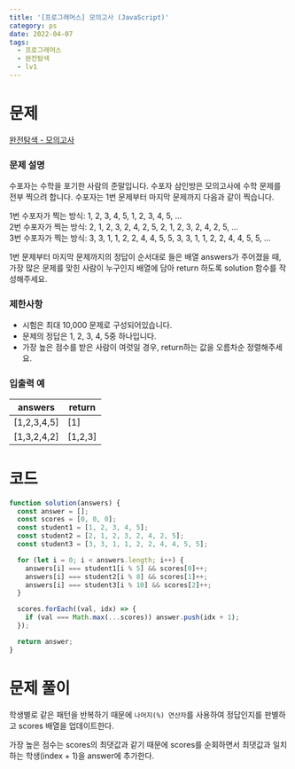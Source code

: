 ```yaml
---
title: '[프로그래머스] 모의고사 (JavaScript)'
category: ps
date: 2022-04-07
tags:
  - 프로그래머스
  - 완전탐색
  - lv1
---
```


# 문제

[완전탐색 - 모의고사](https://programmers.co.kr/learn/courses/30/lessons/42840)

### 문제 설명

수포자는 수학을 포기한 사람의 준말입니다. 수포자 삼인방은 모의고사에 수학 문제를 전부 찍으려 합니다. 수포자는 1번 문제부터 마지막 문제까지 다음과 같이 찍습니다.

1번 수포자가 찍는 방식: 1, 2, 3, 4, 5, 1, 2, 3, 4, 5, ... <br/>
2번 수포자가 찍는 방식: 2, 1, 2, 3, 2, 4, 2, 5, 2, 1, 2, 3, 2, 4, 2, 5, ... <br/>
3번 수포자가 찍는 방식: 3, 3, 1, 1, 2, 2, 4, 4, 5, 5, 3, 3, 1, 1, 2, 2, 4, 4, 5, 5, ...

1번 문제부터 마지막 문제까지의 정답이 순서대로 들은 배열 answers가 주어졌을 때, 가장 많은 문제를 맞힌 사람이 누구인지 배열에 담아 return 하도록 solution 함수를 작성해주세요.

### 제한사항

- 시험은 최대 10,000 문제로 구성되어있습니다.
- 문제의 정답은 1, 2, 3, 4, 5중 하나입니다.
- 가장 높은 점수를 받은 사람이 여럿일 경우, return하는 값을 오름차순 정렬해주세요.

### 입출력 예

| answers     | return  |
| ----------- | ------- |
| [1,2,3,4,5] | [1]     |
| [1,3,2,4,2] | [1,2,3] |

# 코드

```js
function solution(answers) {
  const answer = [];
  const scores = [0, 0, 0];
  const student1 = [1, 2, 3, 4, 5];
  const student2 = [2, 1, 2, 3, 2, 4, 2, 5];
  const student3 = [3, 3, 1, 1, 2, 2, 4, 4, 5, 5];

  for (let i = 0; i < answers.length; i++) {
    answers[i] === student1[i % 5] && scores[0]++;
    answers[i] === student2[i % 8] && scores[1]++;
    answers[i] === student3[i % 10] && scores[2]++;
  }

  scores.forEach((val, idx) => {
    if (val === Math.max(...scores)) answer.push(idx + 1);
  });

  return answer;
}
```

# 문제 풀이

학생별로 같은 패턴을 반복하기 때문에 `나머지(%) 연산자`를 사용하여 정답인지를 판별하고 scores 배열을 업데이트한다.

가장 높은 점수는 scores의 최댓값과 같기 때문에 scores를 순회하면서 최댓값과 일치하는 학생(index + 1)을 answer에 추가한다.
